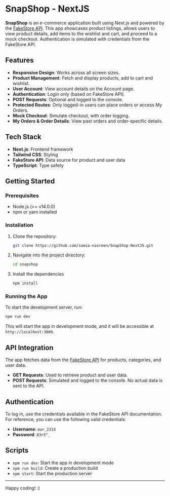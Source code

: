 # SnapShop - NextJS

**SnapShop** is an e-commerce application built using Next.js and powered by the [FakeStore API](https://fakestoreapi.com/). This app showcases product listings, allows users to view product details, add items to the wishlist and cart, and proceed to a mock checkout. Authentication is simulated with credentials from the FakeStore API.

## Features

- **Responsive Design**: Works across all screen sizes.
- **Product Management**: Fetch and display products, add to cart and wishlist.
- **User Account**: View account details on the Account page.
- **Authentication**: Login only (based on FakeStore API). 
- **POST Requests**: Optional and logged to the console.
- **Protected Routes**: Only logged-in users can place orders or access My Orders.
- **Mock Checkout**: Simulate checkout, with order logging.
- **My Orders & Order Details**: View past orders and order-specific details.

## Tech Stack

- **Next.js**: Frontend framework
- **Tailwind CSS**: Styling
- **FakeStore API**: Data source for product and user data
- **TypeScript**: Type safety

## Getting Started

### Prerequisites

- Node.js (>= v14.0.0)
- npm or yarn installed

### Installation

1. Clone the repository:
   ```bash
   git clone https://github.com/samia-nasreen/SnapShop-NextJS.git

2. Navigate into the project directory:
   ```bash
   cd snapshop

3. Install the dependencies
   ```bash
   npm install

### Running the App

   To start the development server, run:
   ```bash
   npm run dev
   ```

   This will start the app in development mode, and it will be accessible at `http://localhost:3000`.

## API Integration

The app fetches data from the [FakeStore API](https://fakestoreapi.com/) for products, categories, and user data.

- **GET Requests**: Used to retrieve product and user data.
- **POST Requests**: Simulated and logged to the console. No actual data is sent to the API.

## Authentication

To log in, use the credentials available in the FakeStore API documentation. For reference, you can use the following valid credentials:

- **Username**: `mor_2314`
- **Password**: `83r5^_`

## Scripts

- `npm run dev`: Start the app in development mode
- `npm run build`: Create a production build
- `npm start`: Start the production server

---

Happy coding! :)

